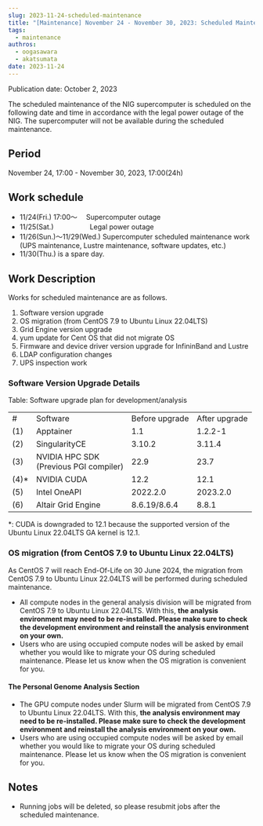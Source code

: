 ```yaml
---
slug: 2023-11-24-scheduled-maintenance
title: "[Maintenance] November 24 - November 30, 2023: Scheduled Maintenance."
tags:
  - maintenance
authros:
  - oogasawara
  - akatsumata
date: 2023-11-24
---
```


Publication date: October 2, 2023

The scheduled maintenance of the NIG supercomputer is scheduled on the following date and time in accordance with the legal power outage of the NIG. The supercomputer will not be available during the scheduled maintenance.

## Period

November 24, 17:00 - November 30, 2023, 17:00(24h)


## Work schedule

- 11/24(Fri.) 17:00～ 　Supercomputer outage
- 11/25(Sat.) 　　　　　Legal power outage
- 11/26(Sun.)～11/29(Wed.) Supercomputer scheduled maintenance work (UPS maintenance, Lustre maintenance, software updates, etc.)
- 11/30(Thu.) is a spare day.


## Work Description

Works for scheduled maintenance are as follows.

1. Software version upgrade 
2. OS migration (from CentOS 7.9 to Ubuntu Linux 22.04LTS)
3. Grid Engine version upgrade 
4. yum update for Cent OS that did not migrate OS 
5. Firmware and device driver version upgrade for InfininBand and Lustre 
6. LDAP configuration changes 
7. UPS inspection work

### Software Version Upgrade Details

Table: Software upgrade plan for development/analysis

<table>
<tr>
  <td>#</td>
  <td>Software</td>
  <td>Before upgrade</td>
  <td>After upgrade</td>
</tr>

<tr>
  <td>(1)</td>
  <td>Apptainer</td>
  <td>1.1</td>
  <td>1.2.2-1</td>
</tr>

<tr>
  <td>(2)</td>
  <td>SingularityCE</td>
  <td>3.10.2</td>
  <td>3.11.4</td>
</tr>

<tr>
  <td>(3)</td>
  <td>NVIDIA HPC SDK<br/>(Previous PGI compiler) </td>
  <td>22.9</td>
  <td>23.7</td>
</tr>

<tr>
  <td>(4)*</td>
  <td>NVIDIA CUDA</td>
  <td>12.2</td>
  <td>12.1</td>
</tr>

<tr>
  <td>(5)</td>
  <td>Intel OneAPI</td>
  <td>2022.2.0</td>
  <td>2023.2.0</td>
</tr>

<tr>
  <td>(6)</td>
  <td>Altair Grid Engine</td>
  <td>8.6.19/8.6.4</td>
  <td>8.8.1</td>
</tr>

</table>

*: 
CUDA is downgraded to 12.1 because the supported version of the Ubuntu Linux 22.04LTS GA kernel is 12.1.

### OS migration (from CentOS 7.9 to Ubuntu Linux 22.04LTS)

As CentOS 7 will reach End-Of-Life on 30 June 2024, the migration from CentOS 7.9 to Ubuntu Linux 22.04LTS will be performed during scheduled maintenance.

- All compute nodes in the general analysis division will be migrated from CentOS 7.9 to Ubuntu Linux 22.04LTS. With this, **the analysis environment may need to be re-installed. Please make sure to check the development environment and reinstall the analysis environment on your own.**
- Users who are using occupied compute nodes will be asked by email whether you would like to migrate your OS during scheduled maintenance. Please let us know when the OS migration is convenient for you.


#### The Personal Genome Analysis Section

- The GPU compute nodes under Slurm will be migrated from CentOS 7.9 to Ubuntu Linux 22.04LTS. With this, **the analysis environment may need to be re-installed. Please make sure to check the development environment and reinstall the analysis environment on your own.**
- Users who are using occupied compute nodes will be asked by email whether you would like to migrate your OS during scheduled maintenance. Please let us know when the OS migration is convenient for you.


## Notes
- Running jobs will be deleted, so please resubmit jobs after the scheduled maintenance.
